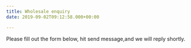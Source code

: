 ```yaml
---
title: Wholesale enquiry
date: 2019-09-02T09:12:58.000+00:00

---
```

Please fill out the form below, hit send message,and we will reply shortly.